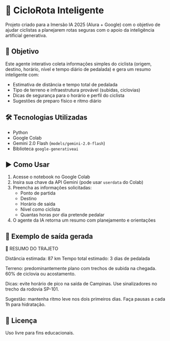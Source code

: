# 🚴 CicloRota Inteligente

Projeto criado para a Imersão IA 2025 (Alura + Google) com o objetivo de ajudar ciclistas a planejarem rotas seguras com o apoio da inteligência artificial generativa.

## 🎯 Objetivo

Este agente interativo coleta informações simples do ciclista (origem, destino, horário, nível e tempo diário de pedalada) e gera um resumo inteligente com:

- Estimativa de distância e tempo total de pedalada
- Tipo de terreno e infraestrutura provável (subidas, ciclovias)
- Dicas de segurança para o horário e perfil do ciclista
- Sugestões de preparo físico e ritmo diário

## 🛠️ Tecnologias Utilizadas

- Python
- Google Colab
- Gemini 2.0 Flash (`models/gemini-2.0-flash`)
- Biblioteca `google-generativeai`

## ▶️ Como Usar

1. Acesse o notebook no Google Colab
2. Insira sua chave da API Gemini (pode usar `userdata` do Colab)
3. Preencha as informações solicitadas:
   - Ponto de partida
   - Destino
   - Horário de saída
   - Nível como ciclista
   - Quantas horas por dia pretende pedalar
4. O agente da IA retorna um resumo com planejamento e orientações

## 📌 Exemplo de saída gerada

🚴 RESUMO DO TRAJETO

Distância estimada: 87 km
Tempo total estimado: 3 dias de pedalada

Terreno: predominantemente plano com trechos de subida na chegada. 60% de ciclovia ou acostamento.

Dicas: evite horário de pico na saída de Campinas. Use sinalizadores no trecho da rodovia SP-101.

Sugestão: mantenha ritmo leve nos dois primeiros dias. Faça pausas a cada 1h para hidratação.

## 📎 Licença

Uso livre para fins educacionais.



